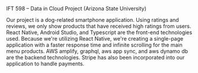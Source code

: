 IFT 598 – Data in Cloud Project (Arizona State University) 

Our project is a dog-related smartphone application. Using ratings and reviews, we only show products that have received high ratings from users. React Native, Android Studio, and Typescript are the front-end technologies used.
Because we're utilizing React Native, we're creating a single-page application with a faster response time and infinite scrolling for the main menu products.
AWS amplify, graphql, aws app sync, and aws dynamo db are the backend technologies. Stripe has also been incorporated into our application to handle payments.

